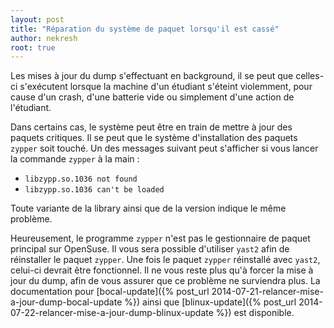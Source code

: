 ```yaml
---
layout: post
title: "Réparation du système de paquet lorsqu'il est cassé"
author: nekresh
root: true
---
```


Les mises à jour du dump s'effectuant en background, il se peut que celles-ci s'exécutent lorsque la machine d'un étudiant s'éteint violemment, pour cause d'un crash, d'une batterie vide ou simplement d'une action de l'étudiant.

Dans certains cas, le système peut être en train de mettre à jour des paquets critiques.
Il se peut que le système d'installation des paquets `zypper` soit touché.
Un des messages suivant peut s'afficher si vous lancer la commande `zypper` à la main :

* `libzypp.so.1036 not found`
* `libzypp.so.1036 can't be loaded`

Toute variante de la library ainsi que de la version indique le même problème.

Heureusement, le programme `zypper` n'est pas le gestionnaire de paquet principal sur OpenSuse.
Il vous sera possible d'utiliser `yast2` afin de réinstaller le paquet `zypper`.
Une fois le paquet `zypper` réinstallé avec `yast2`, celui-ci devrait être fonctionnel.
Il ne vous reste plus qu'à forcer la mise à jour du dump, afin de vous assurer que ce problème ne surviendra plus.
La documentation pour [bocal-update]({% post_url 2014-07-21-relancer-mise-a-jour-dump-bocal-update %}) ainsi que [blinux-update]({% post_url 2014-07-22-relancer-mise-a-jour-dump-blinux-update %}) est disponible.
    
